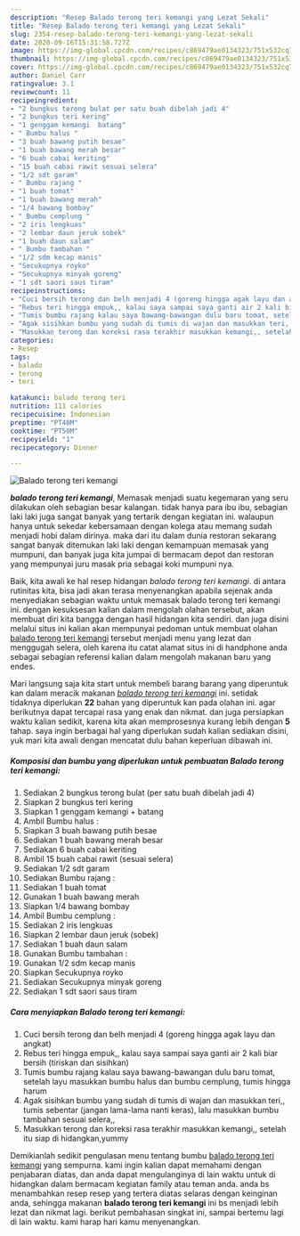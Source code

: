 ```yaml
---
description: "Resep Balado terong teri kemangi yang Lezat Sekali"
title: "Resep Balado terong teri kemangi yang Lezat Sekali"
slug: 2354-resep-balado-terong-teri-kemangi-yang-lezat-sekali
date: 2020-09-16T15:31:58.727Z
image: https://img-global.cpcdn.com/recipes/c869479ae0134323/751x532cq70/balado-terong-teri-kemangi-foto-resep-utama.jpg
thumbnail: https://img-global.cpcdn.com/recipes/c869479ae0134323/751x532cq70/balado-terong-teri-kemangi-foto-resep-utama.jpg
cover: https://img-global.cpcdn.com/recipes/c869479ae0134323/751x532cq70/balado-terong-teri-kemangi-foto-resep-utama.jpg
author: Daniel Carr
ratingvalue: 3.1
reviewcount: 11
recipeingredient:
- "2 bungkus terong bulat per satu buah dibelah jadi 4"
- "2 bungkus teri kering"
- "1 genggam kemangi  batang"
- " Bumbu halus "
- "3 buah bawang putih besae"
- "1 buah bawang merah besar"
- "6 buah cabai keriting"
- "15 buah cabai rawit sesuai selera"
- "1/2 sdt garam"
- " Bumbu rajang "
- "1 buah tomat"
- "1 buah bawang merah"
- "1/4 bawang bombay"
- " Bumbu cemplung "
- "2 iris lengkuas"
- "2 lembar daun jeruk sobek"
- "1 buah daun salam"
- " Bumbu tambahan "
- "1/2 sdm kecap manis"
- "Secukupnya royko"
- "Secukupnya minyak goreng"
- "1 sdt saori saus tiram"
recipeinstructions:
- "Cuci bersih terong dan belh menjadi 4 (goreng hingga agak layu dan angkat)"
- "Rebus teri hingga empuk,, kalau saya sampai saya ganti air 2 kali biar bersih (tiriskan dan sisihkan)"
- "Tumis bumbu rajang kalau saya bawang-bawangan dulu baru tomat, setelah layu masukkan bumbu halus dan bumbu cemplung, tumis hingga harum"
- "Agak sisihkan bumbu yang sudah di tumis di wajan dan masukkan teri,, tumis sebentar (jangan lama-lama nanti keras), lalu masukkan bumbu tambahan sesuai selera,,"
- "Masukkan terong dan koreksi rasa terakhir masukkan kemangi,, setelah itu siap di hidangkan,yummy"
categories:
- Resep
tags:
- balado
- terong
- teri

katakunci: balado terong teri 
nutrition: 111 calories
recipecuisine: Indonesian
preptime: "PT40M"
cooktime: "PT50M"
recipeyield: "1"
recipecategory: Dinner

---
```



![Balado terong teri kemangi](https://img-global.cpcdn.com/recipes/c869479ae0134323/751x532cq70/balado-terong-teri-kemangi-foto-resep-utama.jpg)

<b><i>balado terong teri kemangi</i></b>, Memasak menjadi suatu kegemaran yang seru dilakukan oleh sebagian besar kalangan. tidak hanya para ibu ibu, sebagian laki laki juga sangat banyak yang tertarik dengan kegiatan ini. walaupun hanya untuk sekedar kebersamaan dengan kolega atau memang sudah menjadi hobi dalam dirinya. maka dari itu dalam dunia restoran sekarang sangat banyak ditemukan laki laki dengan kemampuan memasak yang mumpuni, dan banyak juga kita jumpai di bermacam depot dan restoran yang mempunyai juru masak pria sebagai koki mumpuni nya.

Baik, kita awali ke hal resep hidangan <i>balado terong teri kemangi</i>. di antara rutinitas kita, bisa jadi akan terasa menyenangkan apabila sejenak anda menyediakan sebagian waktu untuk memasak balado terong teri kemangi ini. dengan kesuksesan kalian dalam mengolah olahan tersebut, akan membuat diri kita bangga dengan hasil hidangan kita sendiri. dan juga disini melalui situs ini kalian akan mempunyai pedoman untuk membuat olahan <u>balado terong teri kemangi</u> tersebut menjadi menu yang lezat dan menggugah selera, oleh karena itu catat alamat situs ini di handphone anda sebagai sebagian referensi kalian dalam mengolah makanan baru yang endes.




Mari langsung saja kita start untuk membeli barang barang yang diperuntuk kan dalam meracik makanan <u><i>balado terong teri kemangi</i></u> ini. setidak tidaknya diperlukan <b>22</b> bahan yang diperuntuk kan pada olahan ini. agar berikutnya dapat tercapai rasa yang enak dan nikmat. dan juga persiapkan waktu kalian sedikit, karena kita akan memprosesnya kurang lebih dengan <b>5</b> tahap. saya ingin berbagai hal yang diperlukan sudah kalian sediakan disini, yuk mari kita awali dengan mencatat dulu bahan keperluan dibawah ini.

<!--inarticleads1-->

##### Komposisi dan bumbu yang diperlukan untuk pembuatan Balado terong teri kemangi:

1. Sediakan 2 bungkus terong bulat (per satu buah dibelah jadi 4)
1. Siapkan 2 bungkus teri kering
1. Siapkan 1 genggam kemangi + batang
1. Ambil  Bumbu halus :
1. Siapkan 3 buah bawang putih besae
1. Sediakan 1 buah bawang merah besar
1. Sediakan 6 buah cabai keriting
1. Ambil 15 buah cabai rawit (sesuai selera)
1. Sediakan 1/2 sdt garam
1. Sediakan  Bumbu rajang :
1. Sediakan 1 buah tomat
1. Gunakan 1 buah bawang merah
1. Siapkan 1/4 bawang bombay
1. Ambil  Bumbu cemplung :
1. Sediakan 2 iris lengkuas
1. Siapkan 2 lembar daun jeruk (sobek)
1. Sediakan 1 buah daun salam
1. Gunakan  Bumbu tambahan :
1. Gunakan 1/2 sdm kecap manis
1. Siapkan Secukupnya royko
1. Sediakan Secukupnya minyak goreng
1. Sediakan 1 sdt saori saus tiram




<!--inarticleads2-->

##### Cara menyiapkan Balado terong teri kemangi:

1. Cuci bersih terong dan belh menjadi 4 (goreng hingga agak layu dan angkat)
1. Rebus teri hingga empuk,, kalau saya sampai saya ganti air 2 kali biar bersih (tiriskan dan sisihkan)
1. Tumis bumbu rajang kalau saya bawang-bawangan dulu baru tomat, setelah layu masukkan bumbu halus dan bumbu cemplung, tumis hingga harum
1. Agak sisihkan bumbu yang sudah di tumis di wajan dan masukkan teri,, tumis sebentar (jangan lama-lama nanti keras), lalu masukkan bumbu tambahan sesuai selera,,
1. Masukkan terong dan koreksi rasa terakhir masukkan kemangi,, setelah itu siap di hidangkan,yummy




Demikianlah sedikit pengulasan menu tentang bumbu <u>balado terong teri kemangi</u> yang sempurna. kami ingin kalian dapat memahami dengan penjabaran diatas, dan anda dapat mengulanginya di lain waktu untuk di hidangkan dalam bermacam kegiatan family atau teman anda. anda bs menambahkan resep resep yang tertera diatas selaras dengan keinginan anda, sehingga makanan <b>balado terong teri kemangi</b> ini bs menjadi lebih lezat dan nikmat lagi. berikut pembahasan singkat ini, sampai bertemu lagi di lain waktu. kami harap hari kamu menyenangkan.
